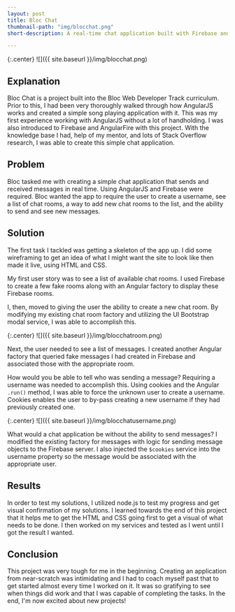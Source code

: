 ```yaml
---
layout: post
title: Bloc Chat
thumbnail-path: "img/blocchat.png"
short-description: A real-time chat application built with Firebase and AngularJS.

---
```


{:.center}
![]({{ site.baseurl }}/img/blocchat.png)

## Explanation

Bloc Chat is a project built into the Bloc Web Developer Track curriculum. Prior to this, I had been very thoroughly walked through how AngularJS works and created a simple song playing application with it. This was my first experience working with AngularJS without a lot of handholding. I was also introduced to Firebase and AngularFire with this project. With the knowledge base I had, help of my mentor, and lots of Stack Overflow research, I was able to create this simple chat application.

## Problem

Bloc tasked me with creating a simple chat application that sends and received messages in real time. Using AngularJS and Firebase were required. Bloc wanted the app to require the user to create a username, see a list of chat rooms, a way to add new chat rooms to the list, and the ability to send and see new messages.

## Solution

The first task I tackled was getting a skeleton of the app up. I did some wireframing to get an idea of what I might want the site to look like then made it live, using HTML and CSS.

My first user story was to see a list of available chat rooms. I used Firebase to create a few fake rooms along with an Angular factory to display these Firebase rooms.

I, then, moved to giving the user the ability to create a new chat room. By modifying my existing chat room factory and utilizing the UI Bootstrap modal service, I was able to accomplish this.

{:.center}
![]({{ site.baseurl }}/img/blocchatroom.png)


Next, the user needed to see a list of messages. I created another Angular factory that queried fake messages I had created in Firebase and associated those with the appropriate room.

How would you be able to tell who was sending a message? Requiring a username was needed to accomplish this. Using cookies and the Angular `.run()` method, I was able to force the unknown user to create a username. Cookies enables the user to by-pass creating a new username if they had previously created one.

{:.center}
![]({{ site.baseurl }}/img/blocchatusername.png)


What would a chat application be without the ability to send messages? I modified the existing factory for messages with logic for sending message objects to the Firebase server. I also injected the `$cookies` service into the username property so the message would be associated with the appropriate user.

## Results

In order to test my solutions, I utilized node.js to test my progress and get visual confirmation of my solutions. I learned towards the end of this project that it helps me to get the HTML and CSS going first to get a visual of what needs to be done. I then worked on my services and tested as I went until I got the result I wanted.

## Conclusion

This project was very tough for me in the beginning. Creating an application from near-scratch was intimidating and I had to coach myself past that to get started almost every time I worked on it. It was so gratifying to see when things did work and that I was capable of completing the tasks. In the end, I'm now excited about new projects!
